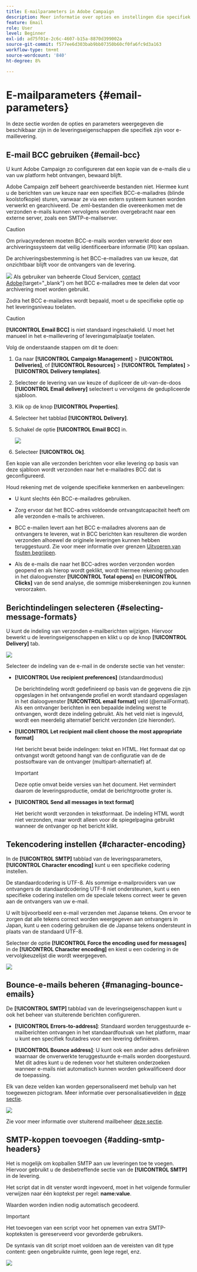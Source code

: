 ```yaml
---
title: E-mailparameters in Adobe Campaign
description: Meer informatie over opties en instellingen die specifiek zijn voor e-maillevering in Adobe Campaign.
feature: Email
role: User
level: Beginner
exl-id: ad75f01e-2c6c-4607-b15a-8870d399002a
source-git-commit: f577ee6d303bab9bb07350b60cf0fa6fc9d3a163
workflow-type: tm+mt
source-wordcount: '840'
ht-degree: 8%

---
```


# E-mailparameters {#email-parameters}

In deze sectie worden de opties en parameters weergegeven die beschikbaar zijn in de leveringseigenschappen die specifiek zijn voor e-maillevering.

## E-mail BCC gebruiken {#email-bcc}

<!--
>[!NOTE]
>
>This capability is available starting Campaign v8.3. To check your version, refer to [this section](../start/compatibility-matrix.md#how-to-check-your-campaign-version-and-buildversion)-->

U kunt Adobe Campaign zo configureren dat een kopie van de e-mails die u van uw platform hebt ontvangen, bewaard blijft.

Adobe Campaign zelf beheert gearchiveerde bestanden niet. Hiermee kunt u de berichten van uw keuze naar een specifiek BCC-e-mailadres (blinde koolstofkopie) sturen, vanwaar ze via een extern systeem kunnen worden verwerkt en gearchiveerd. De .eml-bestanden die overeenkomen met de verzonden e-mails kunnen vervolgens worden overgebracht naar een externe server, zoals een SMTP-e-mailserver.

>[!CAUTION]
>
>Om privacyredenen moeten BCC-e-mails worden verwerkt door een archiveringssysteem dat veilig identificeerbare informatie (PII) kan opslaan.

De archiveringsbestemming is het BCC-e-mailadres van uw keuze, dat onzichtbaar blijft voor de ontvangers van de levering.

![](../assets/do-not-localize/speech.png)  Als gebruiker van beheerde Cloud Servicen, [contact Adobe](../start/campaign-faq.md#support){target="_blank"} om het BCC e-mailadres mee te delen dat voor archivering moet worden gebruikt.

Zodra het BCC e-mailadres wordt bepaald, moet u de specifieke optie op het leveringsniveau toelaten.

>[!CAUTION]
>
>**[!UICONTROL Email BCC]** is niet standaard ingeschakeld. U moet het manueel in het e-maillevering of leveringsmalplaatje toelaten.

Volg de onderstaande stappen om dit te doen:

1. Ga naar **[!UICONTROL Campaign Management]** > **[!UICONTROL Deliveries]**, of **[!UICONTROL Resources]** > **[!UICONTROL Templates]** > **[!UICONTROL Delivery templates]**.
1. Selecteer de levering van uw keuze of dupliceer de uit-van-de-doos **[!UICONTROL Email delivery]** selecteert u vervolgens de gedupliceerde sjabloon.
1. Klik op de knop **[!UICONTROL Properties]**.
1. Selecteer het tabblad **[!UICONTROL Delivery]**. 
1. Schakel de optie **[!UICONTROL Email BCC]** in.

   ![](assets/email-bcc.png)

1. Selecteer **[!UICONTROL Ok]**.

Een kopie van alle verzonden berichten voor elke levering op basis van deze sjabloon wordt verzonden naar het e-mailadres BCC dat is geconfigureerd.

Houd rekening met de volgende specifieke kenmerken en aanbevelingen:

* U kunt slechts één BCC-e-mailadres gebruiken.

* Zorg ervoor dat het BCC-adres voldoende ontvangstcapaciteit heeft om alle verzonden e-mails te archiveren.

* BCC e-mailen <!--with Enhanced MTA--> levert aan het BCC e-mailadres alvorens aan de ontvangers te leveren, wat in BCC berichten kan resulteren die worden verzonden alhoewel de originele leveringen kunnen hebben teruggestuurd. Zie voor meer informatie over grenzen [Uitvoeren van fouten begrijpen](delivery-failures.md).

* Als de e-mails die naar het BCC-adres worden verzonden worden geopend en als hierop wordt geklikt, wordt hiermee rekening gehouden in het dialoogvenster **[!UICONTROL Total opens]** en **[!UICONTROL Clicks]** van de send analyse, die sommige misberekeningen zou kunnen veroorzaken.

<!--Only successfully sent emails are taken in account, bounces are not.-->

## Berichtindelingen selecteren {#selecting-message-formats}

U kunt de indeling van verzonden e-mailberichten wijzigen. Hiervoor bewerkt u de leveringseigenschappen en klikt u op de knop **[!UICONTROL Delivery]** tab.

![](assets/email-message-format.png)

Selecteer de indeling van de e-mail in de onderste sectie van het venster:

* **[!UICONTROL Use recipient preferences]** (standaardmodus)

  De berichtindeling wordt gedefinieerd op basis van de gegevens die zijn opgeslagen in het ontvangende profiel en wordt standaard opgeslagen in het dialoogvenster **[!UICONTROL email format]** veld (@emailFormat). Als een ontvanger berichten in een bepaalde indeling wenst te ontvangen, wordt deze indeling gebruikt. Als het veld niet is ingevuld, wordt een meerdelig alternatief bericht verzonden (zie hieronder).

* **[!UICONTROL Let recipient mail client choose the most appropriate format]**

  Het bericht bevat beide indelingen: tekst en HTML. Het formaat dat op ontvangst wordt getoond hangt van de configuratie van de de postsoftware van de ontvanger (multipart-alternatief) af.

  >[!IMPORTANT]
  >
  >Deze optie omvat beide versies van het document. Het vermindert daarom de leveringsproductie, omdat de berichtgrootte groter is.

* **[!UICONTROL Send all messages in text format]**

  Het bericht wordt verzonden in tekstformaat. De indeling HTML wordt niet verzonden, maar wordt alleen voor de spiegelpagina gebruikt wanneer de ontvanger op het bericht klikt.

<!--
>[!NOTE]
>
>For more on defining the email content, see [this section]().-->

## Tekencodering instellen {#character-encoding}

In de **[!UICONTROL SMTP]** tabblad van de leveringsparameters, **[!UICONTROL Character encoding]** kunt u een specifieke codering instellen.

De standaardcodering is UTF-8. Als sommige e-mailproviders van uw ontvangers de standaardcodering UTF-8 niet ondersteunen, kunt u een specifieke codering instellen om de speciale tekens correct weer te geven aan de ontvangers van uw e-mail.

U wilt bijvoorbeeld een e-mail verzenden met Japanse tekens. Om ervoor te zorgen dat alle tekens correct worden weergegeven aan ontvangers in Japan, kunt u een codering gebruiken die de Japanse tekens ondersteunt in plaats van de standaard UTF-8.

Selecteer de optie **[!UICONTROL Force the encoding used for messages]** in de **[!UICONTROL Character encoding]** en kiest u een codering in de vervolgkeuzelijst die wordt weergegeven.

![](assets/email-smtp-encoding.png)

## Bounce-e-mails beheren {#managing-bounce-emails}

De **[!UICONTROL SMTP]** tabblad van de leveringseigenschappen kunt u ook het beheer van stuiterende berichten configureren.

* **[!UICONTROL Errors-to-address]**: Standaard worden teruggestuurde e-mailberichten ontvangen in het standaardfoutvak van het platform, maar u kunt een specifiek foutadres voor een levering definiëren.

* **[!UICONTROL Bounce address]**: U kunt ook een ander adres definiëren waarnaar de onverwerkte teruggestuurde e-mails worden doorgestuurd. Met dit adres kunt u de redenen voor het stuiteren onderzoeken wanneer e-mails niet automatisch kunnen worden gekwalificeerd door de toepassing.

Elk van deze velden kan worden gepersonaliseerd met behulp van het toegewezen pictogram. Meer informatie over personalisatievelden in [deze sectie](personalization-fields.md).

![](assets/email-smtp-bounce.png)

Zie voor meer informatie over stuiterend mailbeheer [deze sectie](delivery-failures.md#bounce-mail-management).

## SMTP-koppen toevoegen {#adding-smtp-headers}

Het is mogelijk om kopballen SMTP aan uw leveringen toe te voegen. Hiervoor gebruikt u de desbetreffende sectie van de **[!UICONTROL SMTP]** in de levering.

Het script dat in dit venster wordt ingevoerd, moet in het volgende formulier verwijzen naar één koptekst per regel: **name:value**.

Waarden worden indien nodig automatisch gecodeerd.

>[!IMPORTANT]
>
>Het toevoegen van een script voor het opnemen van extra SMTP-kopteksten is gereserveerd voor gevorderde gebruikers.
>
>De syntaxis van dit script moet voldoen aan de vereisten van dit type content: geen ongebruikte ruimte, geen lege regel, enz.

![](assets/email-smtp-headers.png)

<!--
## Generate mirror page {#generating-mirror-page}

The mirror page is an HTML page accessible online via a web browser. Its content is identical to the email. It can be useful if your recipients are experiencing rendering issues or broken images when trying to view your email in their inbox.

Learn how to insert a link to the mirror page in [this section](mirror-page.md).-->
